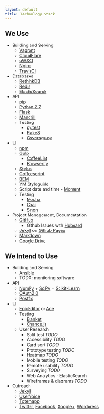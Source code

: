 ```yaml
---
layout: default
title: Technology Stack
---
```


We Use
------

- Building and Serving
    - [Vagrant](https://www.vagrantup.com/)
    - [CloudFlare](https://www.cloudflare.com/)
    - [uWSGI](http://uwsgi-docs.readthedocs.org/en/latest/)
    - [Nginx](http://wiki.nginx.org/Main)
    - [TravisCI](https://travis-ci.org/)
- Databases
    - [RethinkDB](http://rethinkdb.com/)
    - [Redis](http://redis.io/)
    - [ElasticSearch](https://github.com/elasticsearch/elasticsearch)
- API
    - [pip](https://pypi.python.org/pypi/pip)
    - [Python 2.7](http:/.python.org/2.7/)
    - [Flask](http://flask.pocoo.org/)
    - [Mandrill](http://mandrill.com/)
    - Testing
        - [py.test](http://pytest.org/latest/)
        - [Flake8](https://pypi.python.org/pypi/flake8)
        - [Coverage.py](http://nedbatchelder.com/code/coverage/)
- UI
    - [npm](https://npmjs.org/)
    - [Gulp](http://gulpjs.com/)
        - [CoffeeLint](http://www.coffeelint.org/)
        - [Browserify](http://browserify.org/)
    - [Stylus](http://learnboost.github.io/stylus/)
    - [Coffeescript](http://coffeescript.org/)
    - [BEM](http://bem.info/method/)
    - [YM Styleguide](https://github.com/heiskr/ym-styleguide)
    - Script date and time - [Moment](http://momentjs.com/)
    - Testing
        - [Mocha](https://visionmedia.github.io/mocha/)
        - [Chai](http://chaijs.com/)
        - [Sinon](http://sinonjs.org/)
- Project Management, Documentation
    - [GitHub](https://github.com/)
        - Github Issues with [Huboard](https://huboard.com/heiskr/sagefy)
    - [Jekyll](http://jekyllrb.com/) on [Github Pages](https://pages.github.com/)
    - [Markdown](https://daringfireball.net/projects/markdown/)
    - [Google Drive](https://drive.google.com)

We Intend to Use
----------------

- Building and Serving
    - [Ansible](http://www.ansible.com/)
    - TODO: monitoring software
- API
    - [NumPy](http://www.numpy.org/) + [SciPy](http://www.scipy.org/) + [Scikit-Learn](http://scikit-learn.org/stable/)
    - [OAuth2.0](http://oauth.net/2/)
    - [Postfix](http://www.postfix.org/)
- UI
    - [EpicEditor](https://github.com/OscarGodson/EpicEditor) or [Ace](http://ace.c9.io/)
    - Testing
        - [Blanket](http://blanketjs.org/)
        - [Chance.js](http://chancejs.com/)
    - User Research
        - Split test _TODO_
        - Accessibility _TODO_
        - Card sort _TODO_
        - Prototype testing _TODO_
        - Heatmap _TODO_
        - Mobile testing _TODO_
        - Remote usability _TODO_
        - Surveying _TODO_
        - Web Analytics - ElasticSearch
        - Wireframes & diagrams _TODO_
- Outreach
    - [Jekyll](http://jekyllrb.com/)
    - [UserVoice](https://uservoice.com)
    - [Totemapp](https://totemapp.com)
    - [Twitter](https://twitter.com/sagefyorg), [Facebook](https://www.facebook.com/sagefy), [Google+](https://plus.google.com/102422704401628739470/posts),  [Wordpress](http://sagefy.wordpress.com/)
